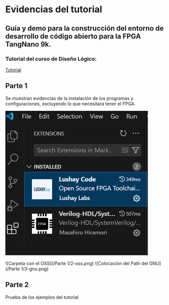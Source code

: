 # Evidencias del tutorial

## Guía y demo para la construcción del entorno de desarrollo de código abierto para la FPGA TangNano 9k.
### Tutorial del curso de Diseño Lógico: 
[Tutorial](https://github.com/DJosueMM/open_source_fpga_environment/wiki)

## Parte 1
Se muestran evidencias de la instalación de los programas y configuraciones, excluyendo lo que necesitara tener el FPGA.

![Parte 1/1-extensiones.png](https://github.com/dennisarce99/Tutorial/blob/dccef069f83b4841253e7448f08f0f16ba68fdb3/Parte%201/1-extensiones.png)

![Carpeta con el OSS](/Parte 1/2-oss.png)
![Colocación del Path del GNU](/Parte 1/3-gnu.png)

## Parte 2
Prueba de los ejemplos del tutorial
